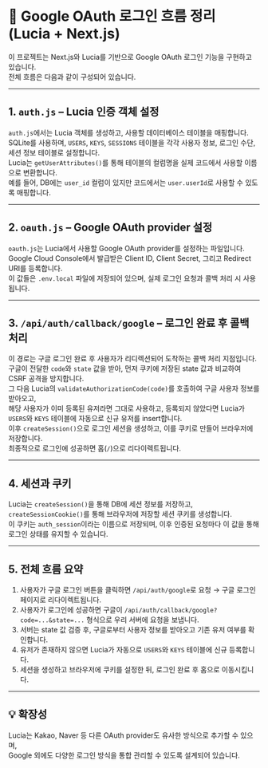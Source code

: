 # 🔐 Google OAuth 로그인 흐름 정리 (Lucia + Next.js)

이 프로젝트는 Next.js와 Lucia를 기반으로 Google OAuth 로그인 기능을 구현하고 있습니다.  
전체 흐름은 다음과 같이 구성되어 있습니다.

---

## 1. `auth.js` – Lucia 인증 객체 설정

`auth.js`에서는 Lucia 객체를 생성하고, 사용할 데이터베이스 테이블을 매핑합니다.  
SQLite를 사용하며, `USERS`, `KEYS`, `SESSIONS` 테이블을 각각 사용자 정보, 로그인 수단, 세션 정보 테이블로 설정합니다.  
Lucia는 `getUserAttributes()`를 통해 테이블의 컬럼명을 실제 코드에서 사용할 이름으로 변환합니다.  
예를 들어, DB에는 `user_id` 컬럼이 있지만 코드에서는 `user.userId`로 사용할 수 있도록 매핑합니다.

---

## 2. `oauth.js` – Google OAuth provider 설정

`oauth.js`는 Lucia에서 사용할 Google OAuth provider를 설정하는 파일입니다.  
Google Cloud Console에서 발급받은 Client ID, Client Secret, 그리고 Redirect URI를 등록합니다.  
이 값들은 `.env.local` 파일에 저장되어 있으며, 실제 로그인 요청과 콜백 처리 시 사용됩니다.

---

## 3. `/api/auth/callback/google` – 로그인 완료 후 콜백 처리

이 경로는 구글 로그인 완료 후 사용자가 리디렉션되어 도착하는 콜백 처리 지점입니다.  
구글이 전달한 `code`와 `state` 값을 받아, 먼저 쿠키에 저장된 state 값과 비교하여 CSRF 공격을 방지합니다.  
그 다음 Lucia의 `validateAuthorizationCode(code)`를 호출하여 구글 사용자 정보를 받아오고,  
해당 사용자가 이미 등록된 유저라면 그대로 사용하고, 등록되지 않았다면 Lucia가 `USERS`와 `KEYS` 테이블에 자동으로 신규 유저를 insert합니다.  
이후 `createSession()`으로 로그인 세션을 생성하고, 이를 쿠키로 만들어 브라우저에 저장합니다.  
최종적으로 로그인에 성공하면 홈(`/`)으로 리다이렉트됩니다.

---

## 4. 세션과 쿠키

Lucia는 `createSession()`을 통해 DB에 세션 정보를 저장하고,  
`createSessionCookie()`를 통해 브라우저에 저장할 세션 쿠키를 생성합니다.  
이 쿠키는 `auth_session`이라는 이름으로 저장되며, 이후 인증된 요청마다 이 값을 통해 로그인 상태를 유지할 수 있습니다.

---

## 5. 전체 흐름 요약

1. 사용자가 구글 로그인 버튼을 클릭하면 `/api/auth/google`로 요청 → 구글 로그인 페이지로 리다이렉트됩니다.
2. 사용자가 로그인에 성공하면 구글이 `/api/auth/callback/google?code=...&state=...` 형식으로 우리 서버에 요청을 보냅니다.
3. 서버는 state 값 검증 후, 구글로부터 사용자 정보를 받아오고 기존 유저 여부를 확인합니다.
4. 유저가 존재하지 않으면 Lucia가 자동으로 `USERS`와 `KEYS` 테이블에 신규 등록합니다.
5. 세션을 생성하고 브라우저에 쿠키를 설정한 뒤, 로그인 완료 후 홈으로 이동시킵니다.

---

## 💡 확장성

Lucia는 Kakao, Naver 등 다른 OAuth provider도 유사한 방식으로 추가할 수 있으며,  
Google 외에도 다양한 로그인 방식을 통합 관리할 수 있도록 설계되어 있습니다.
